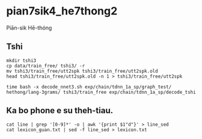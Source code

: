 # pian7sik4_he7thong2
Piān-sik Hē-thóng

## Tshi
```
mkdir tshi3
cp data/train_free/ tshi3/ -r
mv tshi3/train_free/utt2spk tshi3/train_free/utt2spk.old
head tshi3/train_free/utt2spk.old -n 1 > tshi3/train_free/utt2spk 

time bash -x decode_nnet3.sh exp/chain/tdnn_1a_sp/graph_test/ hethong/lang-3grams/ tshi3/train_free exp/chain/tdnn_1a_sp/decode_tshi
```

## Ka bo phone e su theh-tiau.
```
cat line | grep '[0-9]*' -o | awk '{print $1"d"}' > line_sed
cat lexicon_guan.txt | sed -f line_sed > lexicon.txt
```
